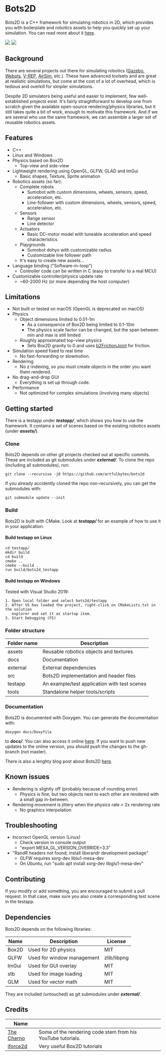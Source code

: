 # Bots2D
Bots2D is a C++ framework for simulating robotics in 2D, which provides you
with boilerplate and robotics assets to help you quickly set up your simulation.
You can read more about it [here](https://www.artfulbytes.com/bots2d-blogpost).

<img src="docs/images/sumobot_feature.gif">

<img src="docs/images/line_follower_feature.png">

## Background
There are several projects out there for simulating robotics ([Gazebo](http://gazebosim.org/),
[Webots](https://cyberbotics.com/), [V-REP](https://www.coppeliarobotics.com/),
[AirSim](https://github.com/microsoft/AirSim), etc.). These have advanced toolsets
and are great at realistic simulations, but come at the cost of a lot of overhead,
which is tedious and overkill for simpler simulations.

Despite 2D simulators being useful and easier to implement, few well-established
projects exist. It's fairly straightforward to develop one from scratch given the
available open-source rendering/physics libraries, but it still takes quite a bit
of work, enough to motivate this framework. And if we are several who use the
same framework, we can assemble a larger set of reusable robotics assets.

## Features
* C++
* Linux and Windows
* Physics based on Box2D
    - Top-view and side-view
* Lightweight rendering using OpenGL, GLFW, GLAD and ImGui
    - Basic shapes, Texture, Sprite animation
* Robotics assets (so far):
    - Complete robots
        + Sumobot with custom dimensions, wheels, sensors, speed, acceleration, etc.
        + Line-follower with custom dimensions, wheels, sensors, speed, acceleration, etc.
    - Sensors
        + Range sensor
        + Line detector
    - Actuators
        + Basic DC-motor model with tuneable acceleration and speed characteristics
    - Playgrounds
        + Sumobot dohyo with customizable radius
        + Customizable line follower path
    - It's easy to create new assets...
* Language binding ("Software-in-loop")
    - Controller code can be written in C (easy to transfer to a real MCU)
* Customizable controller/physics update rate
    - ~60-2000 Hz (or more depending the host computer)

## Limitations
* Not built or tested on macOS (OpenGL is deprecated on macOS)
* Physics
    - Object dimensions limited to 0.01-1m
        + As a consequence of Box2D being limited to 0.1-10m
        + The physics scale factor can be changed, but the span between min and max is still limited
    - Roughly approximated top-view physics
        + Sets Box2D gravity to 0 and uses [b2FrictionJoint](https://box2d.org/documentation/classb2_friction_joint.html) for friction.
* Simulation speed fixed to real time
    - No fast-forwarding or slowmotion.
* Rendering
    - No z-indexing, so you must create objects in the order you want them rendered.
* No drag-and-drop GUI
    - Everything is set up through code.
* Performance
    - Not optimized for complex simulations (involving many objects)

## Getting started
There is a testapp under ***testapp/***, which shows you how to use the framework. It
contains a set of scenes based on the existing robotics assets (under ***assets/***).

### Clone
Bots2D depends on other git projects checked out at specific commits. These
are included as git submodules under ***external/***. To clone the repo (including all
submodules), run:

```
git clone --recursive -j8 https://github.com/artfulbytes/bots2d
```

If you already accidently cloned the repo non-recursively, you can get the submodules with:

```
git submodule update --init
```

### Build
Bots2D is built with CMake. Look at ***testapp/*** for an example of how to use it
in your application.

#### Build testapp on Linux

```
cd testapp/
mkdir build
cd build
cmake ..
cmake --build .
run build/bots2d_testapp
```

#### Build testapp on Windows
Tested with Visual Studio 2019:

```
1. Open local folder and select bots2d/testapp
2. After VS has loaded the project, right-click on CMakeLists.txt in the solution
   explorer and set it as startup item.
3. Start Debugging (F5)
```

### Folder structure
| Folder name | Description                                                  |
| ------------| -------------------------------------------------------------|
| assets      | Reusable robotics objects and textures                       |
| docs        | Documentation                                                |
| external    | External dependencies                                        |
| src         | Bots2D implementation and header files                       |
| testapp     | An example/test application with test scenes                 |
| tools       | Standalone helper tools/scripts                              |

### Documentation
Bots2D is documented with Doxygen. You can generate the documentation with:

```
doxygen docs/Doxyfile
```
to ***docs/***.
You can also access it online [here](https://artfulbytes.github.io/bots2d/). If you
want to push new updates to the online version, you should push the changes to the
gh-branch (not master).

There is also a lenghty blog post about Bots2D [here](https://www.artfulbytes.com/bots2d-blogpost).

## Known issues
* Rendering is slightly off (probably because of rounding error)
    - Physics is fine, but two objects next to each other are rendered with
      a small gap in-between.
* Rendering movement is jittery when the physics rate < 2x rendering rate
    - No graphics interpolation

## Troubleshooting
* Incorrect OpenGL version (Linux)
    - Check version in console output
    - "export MESA_GL_VERSION_OVERRIDE=3.3"
* "RandR headers not found; install libxrandr development package"
    - GLFW requires xorg-dev liblu1-mesa-dev
    - On Ubuntu, run "sudo apt install xorg-dev libglu1-mesa-dev"

## Contributing
If you modify or add something, you are encouraged to submit a pull
request. In that case, make sure you also create a corresponding test scene in
the testapp.

## Dependencies
Bots2D depends on the following libraries:

| Name  | Description                     | License     |
| ------| --------------------------------| ------------|
| Box2D | Used for 2D physics          | MIT         |
| GLFW  | Used for window management   | zlib/libpng |
| ImGui | Used for GUI overlay         | MIT         |
| stb   | Used for image loading       | MIT         |
| GLM   | Used for vector math | MIT         |

They are included (untouched) as git submodules under ***external/***.

## Credits
| Name | |
| ---- | ---- |
| [The Cherno](https://www.youtube.com/channel/UCQ-W1KE9EYfdxhL6S4twUNw) | Some of the rendering code stem from his YouTube tutorials. |
| [iforce2d](https://www.iforce2d.net/) | Very useful Box2D tutorials |
